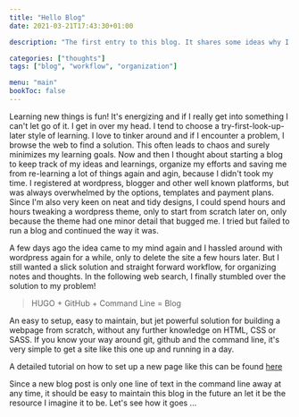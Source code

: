 ```yaml
---
title: "Hello Blog"
date: 2021-03-21T17:43:30+01:00

description: "The first entry to this blog. It shares some ideas why I wanted to start it and how I set it up."

categories: ["thoughts"]
tags: ["blog", "workflow", "organization"]

menu: "main"
bookToc: false
---
```


Learning new things is fun! It's energizing and if I really get into something I can't let go of it. I get in over my head. I tend to choose a try-first-look-up-later style of learning. I love to tinker around and if I encounter a problem, I browse the web to find a solution. This often leads to chaos and surely minimizes my learning goals. Now and then I thought about starting a blog to keep track of my ideas and learnings, organize my efforts and saving me from re-learning a lot of things again and agin, because I didn't took my time. I registered at wordpress, blogger and other well known platforms, but was always overwhelmed by the options, templates and payment plans. Since I'm also very keen on neat and tidy designs, I could spend hours and hours tweaking a wordpress theme, only to start from scratch later on, only because the theme had one minor detail that bugged me. I tried but failed to run a blog and continued the way it was.

A few days ago the idea came to my mind again and I hassled around with wordpress again for a while, only to delete the site a few hours later. But I still wanted a slick solution and straight forward workflow, for organizing notes and thoughts. In the following web search, I finally stumbled over the solution to my problem!

> HUGO + GitHub + Command Line = Blog

An easy to setup, easy to maintain, but jet powerful solution for building a webpage from scratch, without any further knowledge on HTML, CSS or SASS. If you know your way around git, github and the command line, it's very simple to get a site like this one up and running in a day.

A detailed tutorial on how to set up a new page like this can be found [here](/docs/tutorials/setup_blog.md)

Since a new blog post is only one line of text in the command line away at any time, it should be easy to maintain this blog in the future an let it be the resource I imagine it to be. Let's see how it goes ...
